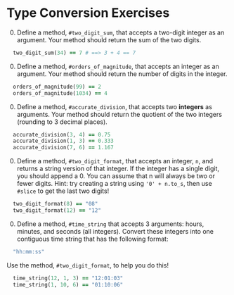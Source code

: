 # Type Conversion Exercises

0. Define a method, `#two_digit_sum`, that accepts a two-digit integer as an argument. Your method should return the sum of the two digits.

  ```ruby
    two_digit_sum(34) == 7 # ==> 3 + 4 == 7
  ```

0. Define a method, `#orders_of_magnitude`, that accepts an integer as an argument. Your method should return the number of digits in the integer.

  ```ruby
    orders_of_magnitude(99) == 2
    orders_of_magnitude(1034) == 4
  ```

0. Define a method, `#accurate_division`, that accepts two **integers** as arguments. Your method should return the quotient of the two integers (rounding to 3 decimal places).

  ```ruby
    accurate_division(3, 4) == 0.75
    accurate_division(1, 3) == 0.333
    accurate_division(7, 6) == 1.167
  ```

0. Define a method, `#two_digit_format`, that accepts an integer, `n`, and returns a string version of that integer. If the integer has a single digit, you should append a 0. You can assume that n will always be two or fewer digits. Hint: try creating a string using `'0' + n.to_s`, then use `#slice` to get the last two digits!

  ```ruby
    two_digit_format(8) == "08"
    two_digit_format(12) == "12"
  ```

0. Define a method, `#time_string` that accepts 3 arguments: hours, minutes, and seconds (all integers). Convert these integers into one contiguous time string that has the following format:

  ```ruby
    "hh:mm:ss"
  ```

  Use the method, `#two_digit_format`, to help you do this!

  ```ruby
    time_string(12, 1, 3) == "12:01:03"
    time_string(1, 10, 6) == "01:10:06"
  ```
